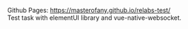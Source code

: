 Github Pages: https://masterofany.github.io/relabs-test/ </br>
Test task with elementUI library and vue-native-websocket.
